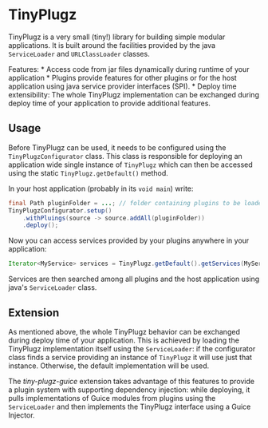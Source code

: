 TinyPlugz
================

TinyPlugz is a very small (tiny!) library for building simple modular 
applications. It is built around the facilities provided by the java 
`ServiceLoader` and `URLClassLoader` classes.

Features:
    * Access code from jar files dynamically during runtime of your application
    * Plugins provide features for other plugins or for the host application 
      using java service provider interfaces (SPI).
    * Deploy time extensibility: The whole TinyPlugz implementation can be 
      exchanged during deploy time of your application to provide additional
      features.
      
## Usage
Before TinyPlugz can be used, it needs to be configured using the 
`TinyPlugzConfigurator` class. This class is responsible for deploying an 
application wide single instance of `TinyPlugz` which can then be accessed
using the static `TinyPlugz.getDefault()` method.

In your host application (probably in its `void main`) write:

```java
final Path pluginFolder = ...; // folder containing plugins to be loaded
TinyPlugzConfigurator.setup()
    .withPluings(source -> source.addAll(pluginFolder))
    .deploy();
```

Now you can access services provided by your plugins anywhere in your 
application:

```java
Iterator<MyService> services = TinyPlugz.getDefault().getServices(MyService.class);
```

Services are then searched among all plugins and the host application using 
java's `ServiceLoader` class.

## Extension
As mentioned above, the whole TinyPlugz behavior can be exchanged during deploy 
time of your application. This is achieved by loading the TinyPlugz 
implementation itself using the `ServiceLoader`: if the configurator class
finds a service providing an instance of `TinyPlugz` it will use just that 
instance. Otherwise, the default implementation will be used.

The _tiny-plugz-guice_ extension takes advantage of this features to provide 
a plugin system with supporting dependency injection: while deploying, it pulls
implementations of Guice modules from plugins using the `ServiceLoader` and 
then implements the TinyPlugz interface using a Guice Injector.